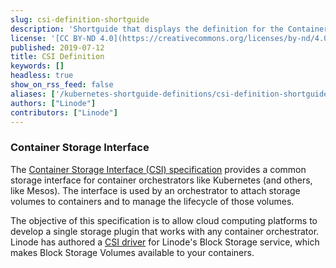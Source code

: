 ```yaml
---
slug: csi-definition-shortguide
description: 'Shortguide that displays the definition for the Container Storage Interface specification.'
license: '[CC BY-ND 4.0](https://creativecommons.org/licenses/by-nd/4.0)'
published: 2019-07-12
title: CSI Definition
keywords: []
headless: true
show_on_rss_feed: false
aliases: ['/kubernetes-shortguide-definitions/csi-definition-shortguide/']
authors: ["Linode"]
contributors: ["Linode"]
---
```


### Container Storage Interface

The [Container Storage Interface (CSI) specification](https://github.com/container-storage-interface/spec/blob/master/spec.md) provides a common storage interface for container orchestrators like Kubernetes (and others, like Mesos). The interface is used by an orchestrator to attach storage volumes to containers and to manage the lifecycle of those volumes.

The objective of this specification is to allow cloud computing platforms to develop a single storage plugin that works with any container orchestrator. Linode has authored a [CSI driver](https://github.com/linode/linode-blockstorage-csi-driver) for Linode's Block Storage service, which makes Block Storage Volumes available to your containers.
